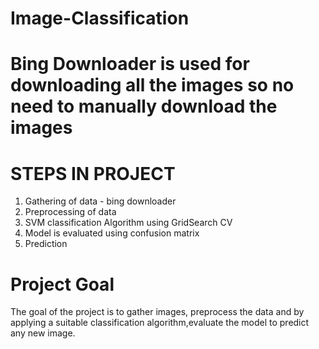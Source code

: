 # Image-Classification

# Bing Downloader is used for downloading all the images so no need to manually download the images

# STEPS IN PROJECT
1. Gathering of data - bing downloader
2. Preprocessing of data
3. SVM classification Algorithm using GridSearch CV
4. Model is evaluated using confusion matrix
5. Prediction 

# Project Goal
The goal of the project is to gather images, preprocess the data and by applying a suitable classification algorithm,evaluate the model to predict any new image.
